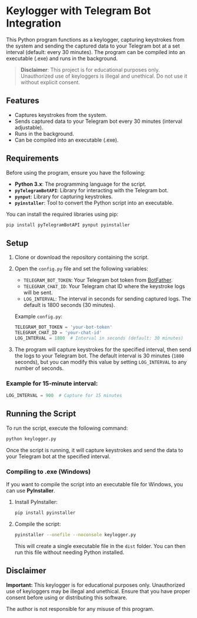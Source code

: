 
# Keylogger with Telegram Bot Integration

This Python program functions as a keylogger, capturing keystrokes from the system and sending the captured data to your Telegram bot at a set interval (default: every 30 minutes). The program can be compiled into an executable (.exe) and runs in the background.

> **Disclaimer**: This project is for educational purposes only. Unauthorized use of keyloggers is illegal and unethical. Do not use it without explicit consent.

## Features

- Captures keystrokes from the system.
- Sends captured data to your Telegram bot every 30 minutes (interval adjustable).
- Runs in the background.
- Can be compiled into an executable (.exe).

## Requirements

Before using the program, ensure you have the following:

- **Python 3.x**: The programming language for the script.
- **`pyTelegramBotAPI`**: Library for interacting with the Telegram bot.
- **`pynput`**: Library for capturing keystrokes.
- **`pyinstaller`**: Tool to convert the Python script into an executable.

You can install the required libraries using pip:

```bash
pip install pyTelegramBotAPI pynput pyinstaller
```

## Setup

1. Clone or download the repository containing the script.

2. Open the `config.py` file and set the following variables:

   - `TELEGRAM_BOT_TOKEN`: Your Telegram bot token from [BotFather](https://core.telegram.org/bots#botfather).
   - `TELEGRAM_CHAT_ID`: Your Telegram chat ID where the keystroke logs will be sent.
   - `LOG_INTERVAL`: The interval in seconds for sending captured logs. The default is 1800 seconds (30 minutes).

   Example `config.py`:

   ```python
   TELEGRAM_BOT_TOKEN = 'your-bot-token'
   TELEGRAM_CHAT_ID = 'your-chat-id'
   LOG_INTERVAL = 1800  # Interval in seconds (default: 30 minutes)
   ```

3. The program will capture keystrokes for the specified interval, then send the logs to your Telegram bot. The default interval is 30 minutes (`1800` seconds), but you can modify this value by setting `LOG_INTERVAL` to any number of seconds.

### Example for 15-minute interval:
```python
LOG_INTERVAL = 900  # Capture for 15 minutes
```

## Running the Script

To run the script, execute the following command:

```bash
python keylogger.py
```

Once the script is running, it will capture keystrokes and send the data to your Telegram bot at the specified interval.

### Compiling to .exe (Windows)

If you want to compile the script into an executable file for Windows, you can use **PyInstaller**.

1. Install PyInstaller:

   ```bash
   pip install pyinstaller
   ```

2. Compile the script:

   ```bash
   pyinstaller --onefile --noconsole keylogger.py
   ```

   This will create a single executable file in the `dist` folder. You can then run this file without needing Python installed.

## Disclaimer

**Important:** This keylogger is for educational purposes only. Unauthorized use of keyloggers may be illegal and unethical. Ensure that you have proper consent before using or distributing this software.

The author is not responsible for any misuse of this program.
